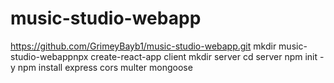 # music-studio-webapp
https://github.com/GrimeyBayb1/music-studio-webapp.git
mkdir music-studio-webappnpx create-react-app client
mkdir server
cd server
npm init -y
npm install express cors multer mongoose
